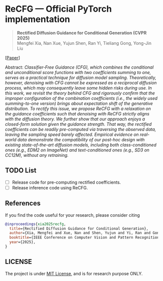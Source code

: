 # ReCFG &mdash; Official PyTorch implementation

> **Rectified Diffusion Guidance for Conditional Generation (CVPR 2025)** <br>
> Mengfei Xia, Nan Xue, Yujun Shen, Ran Yi, Tieliang Gong, Yong-Jin Liu <br>

[[Paper](https://arxiv.org/abs/2410.18737)]

Abstract: *Classifier-Free Guidance (CFG), which combines the conditional and unconditional score functions with two coefficients summing to one, serves as a practical technique for diffusion model sampling. Theoretically, however, denoising with CFG cannot be expressed as a reciprocal diffusion process, which may consequently leave some hidden risks during use. In this work, we revisit the theory behind CFG and rigorously confirm that the improper configuration of the combination coefficients (i.e., the widely used summing-to-one version) brings about expectation shift of the generative distribution. To rectify this issue, we propose ReCFG with a relaxation on the guidance coefficients such that denoising with ReCFG strictly aligns with the diffusion theory. We further show that our approach enjoys a closed-form solution given the guidance strength. That way, the rectified coefficients can be readily pre-computed via traversing the observed data, leaving the sampling speed barely affected. Empirical evidence on real-world data demonstrate the compatibility of our post-hoc design with existing state-of-the-art diffusion models, including both class-conditioned ones (e.g., EDM2 on ImageNet) and text-conditioned ones (e.g., SD3 on CC12M), without any retraining.*

## TODO List

- [ ] Release code for pre-computing rectified coefficients.
- [ ] Release inference code using ReCFG.

## References

If you find the code useful for your research, please consider citing

```bib
@inproceedings{xia2025recfg,
  title={Rectified Diffusion Guidance for Conditional Generation},
  author={Xia, Mengfei and Xue, Nan and Shen, Yujun and Yi, Ran and Gong, Tieliang and Liu, Yong-Jin},
  booktitle={IEEE Conference on Computer Vision and Pattern Recognition (CVPR)},
  year={2025},
}
```

## LICENSE

The project is under [MIT License](./LICENSE), and is for research purpose ONLY.
